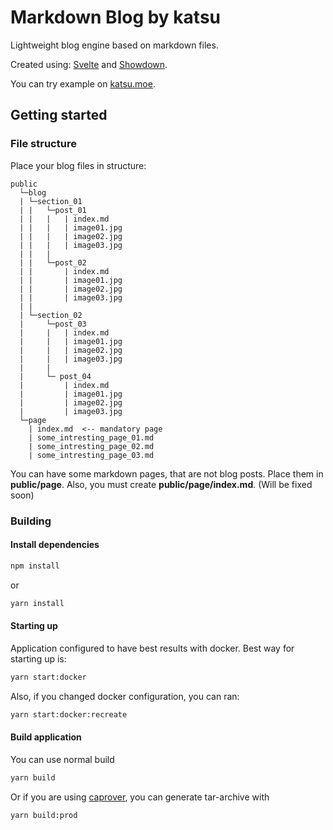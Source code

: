 # Markdown Blog by katsu

Lightweight blog engine based on markdown files.

Created using: [Svelte](https://github.com/sveltejs/svelte) and [Showdown](https://github.com/showdownjs/showdown).

You can try example on [katsu.moe](https://www.katsu.moe).

## Getting started

### File structure

Place your blog files in structure:

```
public
  └─blog
  | └─section_01
  | |   └─post_01
  | |   |   | index.md
  | |   |   | image01.jpg
  | |   |   | image02.jpg
  | |   |   | image03.jpg
  | |   |
  | |   └─post_02
  | |       | index.md
  | |       | image01.jpg
  | |       | image02.jpg
  | |       | image03.jpg
  | |
  | └─section_02
  |     └─post_03
  |     |   | index.md
  |     |   | image01.jpg
  |     |   | image02.jpg
  |     |   | image03.jpg
  |     |
  |     └─ post_04
  |         | index.md
  |         | image01.jpg
  |         | image02.jpg
  |         | image03.jpg
  └─page
    | index.md  <-- mandatory page
    | some_intresting_page_01.md
    | some_intresting_page_02.md
    | some_intresting_page_03.md
```

You can have some markdown pages, that are not blog posts. Place them in **public/page**.
Also, you must create **public/page/index.md**. (Will be fixed soon)

### Building

#### Install dependencies

```sh
npm install
```

or

```sh
yarn install
```

#### Starting up

Application configured to have best results with docker.
Best way for starting up is:

```sh
yarn start:docker
```

Also, if you changed docker configuration, you can ran:

```sh
yarn start:docker:recreate
```

#### Build application

You can use normal build

```sh
yarn build
```

Or if you are using [caprover](https://github.com/caprover/caprover), you can generate tar-archive with

```sh
yarn build:prod
```

